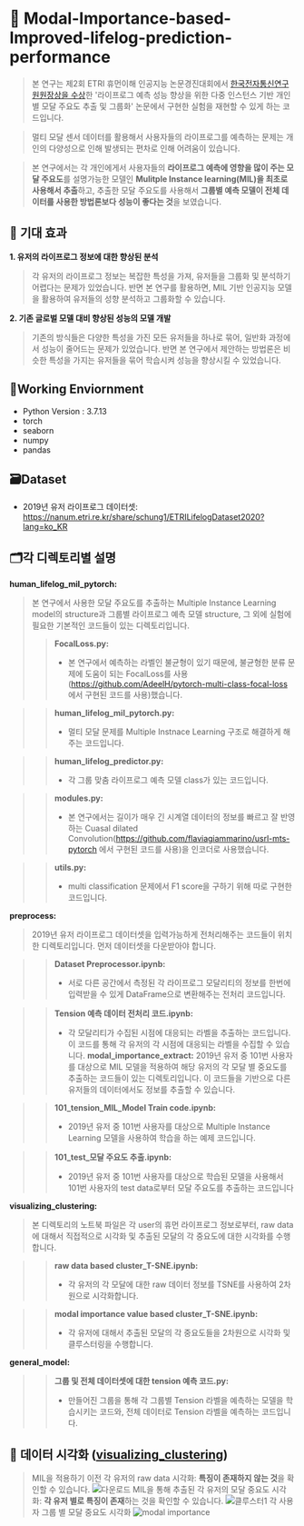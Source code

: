 # :jack_o_lantern: Modal-Importance-based-Improved-lifelog-prediction-performance
> 본 연구는 제2회 ETRI 휴먼이해 인공지능 논문경진대회에서 [한국전자통신연구원원장상을 수상](https://www.etri.re.kr/file/bbsFileDownJSON.etri?b_board_id=ETRI06&f_idx=11624)한 '라이프로그 예측 성능 향상을 위한 다중 인스턴스 기반 개인별 모달 주요도 추출 및 그룹화' 논문에서 구현한 실험을 재현할 수 있게 하는 코드입니다.

> 멀티 모달 센서 데이터를 활용해서 사용자들의 라이프로그를 예측하는 문제는 개인의 다양성으로 인해 발생되는 편차로 인해 어려움이 있습니다.

> 본 연구에서는 각 개인에게서 사용자들의 **라이프로그 예측에 영향을 많이 주는 모달 주요도**를 설명가능한 모델인 **Mulitple Instance learning(MIL)을 최초로 사용해서 추출**하고, 추출한 모달 주요도를 사용해서 **그룹별 예측 모델이 전체 데이터를 사용한 방법론보다 성능이 좋다는 것**을 보였습니다.

## :apple: 기대 효과
**1. 유저의 라이프로그 정보에 대한 향상된 분석**
> 각 유저의 라이프로그 정보는 복잡한 특성을 가져, 유저들을 그룹화 및 분석하기 어렵다는 문제가 있었습니다. 반면 본 연구를 활용하면, MIL 기반 인공지능 모델을 활용하여 유저들의 성향 분석하고 그룹화할 수 있습니다.
 
**2. 기존 글로벌 모델 대비 향상된 성능의 모델 개발**
> 기존의 방식들은 다양한 특성을 가진 모든 유저들을 하나로 묶어, 일반화 과정에서 성능이 줄어드는 문제가 있었습니다. 반면 본 연구에서 제안하는 방법론은 비슷한 특성을 가지는 유저들을 묶어 학습시켜 성능을 향상시킬 수 있었습니다.

## 🌲Working Enviornment
* Python Version : 3.7.13
* torch
* seaborn
* numpy
* pandas

## 🗃️Dataset
* 2019년 유저 라이프로그 데이터셋: https://nanum.etri.re.kr/share/schung1/ETRILifelogDataset2020?lang=ko_KR

## 🗂️각 디렉토리별 설명
**human_lifelog_mil_pytorch:**
> 본 연구에서 사용한 모달 주요도를 추출하는 Multiple Instance Learning model의 structure과 그룹별 라이프로그 예측 모델 structure, 그 외에 실험에 필요한 기본적인 코드들이 있는 디렉토리입니다.
>> **FocalLoss.py:**
>> - 본 연구에서 예측하는 라벨인 불균형이 있기 때문에, 불균형한 분류 문제에 도움이 되는 FocalLoss를 사용(https://github.com/AdeelH/pytorch-multi-class-focal-loss 에서 구현된 코드를 사용)했습니다.

>> **human_lifelog_mil_pytorch.py:**
>> - 멀티 모달 문제를 Multiple Instnace Learning 구조로 해결하게 해주는 코드입니다.

>> **human_lifelog_predictor.py:**
>> - 각 그룹 맞춤 라이프로그 예측 모델 class가 있는 코드입니다.

>> **modules.py:**
>> - 본 연구에서는 길이가 매우 긴 시계열 데이터의 정보를 빠르고 잘 반영하는 Cuasal dilated Convolution(https://github.com/flaviagiammarino/usrl-mts-pytorch 에서 구현된 코드를 사용)을 인코더로 사용했습니다.

>> **utils.py:**
>> - multi classification 문제에서 F1 score을 구하기 위해 따로 구현한 코드입니다.

**preprocess:**
> 2019년 유저 라이프로그 데이터셋을 입력가능하게 전처리해주는 코드들이 위치한 디렉토리입니다. 먼저 데이터셋을 다운받아야 합니다.

>> **Dataset Preprocessor.ipynb:**
>> - 서로 다른 공간에서 측정된 각 라이프로그 모달리티의 정보를 한번에 입력받을 수 있게 DataFrame으로 변환해주는 전처리 코드입니다.

>> **Tension 예측 데이터 전처리 코드.ipynb:**
>> - 각 모달리티가 수집된 시점에 대응되는 라벨을 추출하는 코드입니다. 이 코드를 통해 각 유저의 각 시점에 대응되는 라벨을 수집할 수 있습니다.
**modal_importance_extract:**
> 2019년 유저 중 101번 사용자를 대상으로 MIL 모델을 적용하여 해당 유저의 각 모달 별 중요도를 추출하는 코드들이 있는 디렉토리입니다. 이 코드들을 기반으로 다른 유저들의 데이터에서도 정보를 추출할 수 있습니다.

>> **101_tension_MIL_Model Train code.ipynb:**
>> - 2019년 유저 중 101번 사용자를 대상으로 Multiple Instance Learning 모델을 사용하여 학습을 하는 예제 코드입니다.

>> **101_test_모달 주요도 추출.ipynb:**
>> - 2019년 유저 중 101번 사용자를 대상으로 학습된 모델을 사용해서 101번 사용자의 test data로부터 모달 주요도를 추출하는 코드입니다

**visualizing_clustering:**
> 본 디렉토리의 노트북 파일은 각 user의 휴먼 라이프로그 정보로부터, raw data에 대해서 직접적으로 시각화 및 추출된 모달의 각 중요도에 대한 시각화를 수행합니다.

>> **raw data based cluster_T-SNE.ipynb:**
>> - 각 유저의 각 모달에 대한 raw 데이터 정보를 TSNE를 사용하여 2차원으로 시각화합니다.

>> **modal importance value based cluster_T-SNE.ipynb:**
>> - 각 유저에 대해서 추출된 모달의 각 중요도들을 2차원으로 시각화 및 클루스터링을 수행합니다.

**general_model:**
>> **그룹 및 전체 데이터셋에 대한 tension 예측 코드.py:**
>> - 만들어진 그룹을 통해 각 그룹별 Tension 라벨을 예측하는 모델을 학습시키는 코드와, 전체 데이터로 Tension 라벨을 예측하는 코드입니다.

## 🔎 데이터 시각화 ([visualizing_clustering](https://github.com/ZangZaeSeok/Modal-Importance-based-Improved-lifelog-prediction-performance/tree/main/visualizing_clustering))
> MIL을 적용하기 이전 각 유저의 raw data 시각화: **특징이 존재하지 않는 것**을 확인할 수 있습니다.
![다운로드](https://github.com/user-attachments/assets/a7fab041-2818-4230-8b0b-2f5352fbe27b)
> MIL을 통해 추출된 각 유저의 모달 중요도 시각화: **각 유저 별로 특징이 존재**하는 것을 확인할 수 있습니다.
![클루스터1](https://github.com/user-attachments/assets/68affe1e-f226-4b33-bdf5-4629b283d5b9)
> 각 사용자 그룹 별 모달 중요도 시각화
![modal importance](https://github.com/user-attachments/assets/e0c0f61a-d495-4d8b-9bf3-445239ae834a)

  
